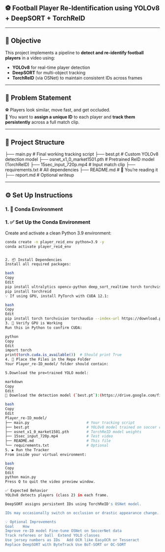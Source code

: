 ## ⚽ Football Player Re-Identification using YOLOv8 + DeepSORT + TorchReID

---

## 📌 Objective

This project implements a pipeline to **detect and re-identify football players** in a video using:

- **YOLOv8** for real-time player detection  
- **DeepSORT** for multi-object tracking  
- **TorchReID** (via OSNet) to maintain consistent IDs across frames

---

## 🧠 Problem Statement

⚽ Players look similar, move fast, and get occluded.  
🏃 You want to **assign a unique ID** to each player and **track them persistently** across a full match clip.

---

## 🧱 Project Structure

├── main.py # Final working tracking script
├── best.pt # Custom YOLOv8 detection model
├── osnet_x1_0_market1501.pth # Pretrained ReID model (TorchReID)
├── 15sec_input_720p.mp4 # Input match clip
├── requirements.txt # All dependencies
├── README.md # 📄 You’re reading it
├── report.md # Optional writeup


---

## ⚙️ Set Up Instructions

### 1. 🧪 Conda Environment


### 1. ✅ Set Up the Conda Environment

Create and activate a clean Python 3.9 environment:

```bash
conda create -n player_reid_env python=3.9 -y
conda activate player_reid_env


2. 📦 Install Dependencies
Install all required packages:

bash
Copy
Edit
pip install ultralytics opencv-python deep_sort_realtime torch torchvision numpy ffmpeg-python
pip install torchreid
💡 If using GPU, install PyTorch with CUDA 12.1:

bash
Copy
Edit
pip install torch torchvision torchaudio --index-url https://download.pytorch.org/whl/cu121
3. 🚀 Verify GPU is Working
Run this in Python to confirm CUDA:

python
Copy
Edit
import torch
print(torch.cuda.is_available())  # Should print True
4. 📁 Place the Files in the Repo Folder
Your Player_re-ID_model/ folder should contain:

5.Download the pre=trained YOLO model:

markdown
Copy
Edit
🔗 Download the detection model (`best.pt`):(https://drive.google.com/file/d/1-5fOSHOSB9UXyP_enOoZNAMScrePVcMD/view)

bash
Copy
Edit
Player_re-ID_model/
├── main.py                          # Your tracking script
├── best.pt                          # YOLOv8 model trained on soccer data
├── osnet_x1_0_market1501.pth        # TorchReID model weights
├── 15sec_input_720p.mp4             # Test video
├── README.md                        # This file
└── requirements.txt                 # Optional
5. ▶️ Run the Tracker
From inside your virtual environment:

bash
Copy
Edit
python main.py
Press Q to quit the video preview window.

✅ Expected Behavior
YOLOv8 detects players (class 2) in each frame.

DeepSORT assigns persistent IDs using TorchReID's OSNet model.

IDs may occasionally switch on occlusion or drastic appearance change.

💡 Optional Improvements
Goal	How
Improve re-ID model	Fine-tune OSNet on SoccerNet data
Track referees or ball	Extend YOLO classes
Use jersey numbers as IDs	Add OCR like EasyOCR or Tesseract
Replace DeepSORT with ByteTrack	Use BoT-SORT or OC-SORT

